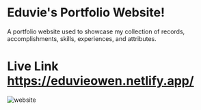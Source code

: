 # Eduvie's Portfolio Website!
A portfolio website used to showcase my collection of records, accomplishments, skills, experiences, and attributes.
# Live Link https://eduvieowen.netlify.app/

![website](https://user-images.githubusercontent.com/103185065/163112194-38555b2a-8995-4ca3-9034-b08f44fc08cf.png)

